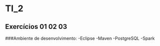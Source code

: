 # TI_2
## Exercícios 01 02 03
###Ambiente de desenvolvimento: 
-Eclipse 
-Maven 
-PostgreSQL 
-Spark 
